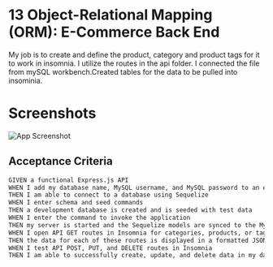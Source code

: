 # 13 Object-Relational Mapping (ORM): E-Commerce Back End
My job is to create and define the product, category and product tags for it to work in insomnia. I utilize the routes in the api folder. I connected the file from mySQL workbench.Created tables for the data to be pulled into insominia.

# Screenshots
![App Screenshot](https://via.placeholder.com/468x300?text=App+Screenshot+Here)


## Acceptance Criteria

```md
GIVEN a functional Express.js API
WHEN I add my database name, MySQL username, and MySQL password to an environment variable file
THEN I am able to connect to a database using Sequelize
WHEN I enter schema and seed commands
THEN a development database is created and is seeded with test data
WHEN I enter the command to invoke the application
THEN my server is started and the Sequelize models are synced to the MySQL database
WHEN I open API GET routes in Insomnia for categories, products, or tags
THEN the data for each of these routes is displayed in a formatted JSON
WHEN I test API POST, PUT, and DELETE routes in Insomnia
THEN I am able to successfully create, update, and delete data in my database
```

